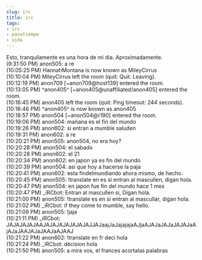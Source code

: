 ```yaml
---
slug: irc  
title: irc  
tags:  
- irc  
- pasatiempo  
- vida  
---
```

  
Esto, tranquilamente es una hora de mi dia. Aproximadamente.  
(9:31:50 PM) anon505: a re  
(10:05:25 PM) HannahMontana is now known as MileyCirrus  
(10:10:04 PM) MileyCirrus left the room (quit: Quit: Leaving).  
(10:12:19 PM) anon709 [~anon709@host139] entered the room.  
(10:13:05 PM) ^anon405^ [~anon405@unaffiliated/anon405] entered the room.  
(10:16:45 PM) anon405 left the room (quit: Ping timeout: 244 seconds).  
(10:16:46 PM) ^anon405^ is now known as anon405  
(10:18:57 PM) anon504 [~anon504@r190] entered the room.  
(10:19:06 PM) anon504: mañana es el fin del mundo  
(10:19:26 PM) anon602: si entran a mumble saluden  
(10:19:31 PM) anon602: a re  
(10:20:21 PM) anon505: anon504, no era hoy?  
(10:20:28 PM) anon504: el sabado  
(10:20:28 PM) anon602: el 21   
(10:20:34 PM) anon602: en japon ya es fin del mundo  
(10:20:39 PM) anon504: asi que hoy a hacerse la paja  
(10:20:41 PM) anon602: esta findelmundiando ahora mismo, de hecho.  
(10:20:45 PM) anon505: !translate en es si entran al mascullen, digan hola.  
(10:20:47 PM) anon504: en japon fue fin del mundo hace 1 mes  
(10:20:47 PM) _iRCbot: Entran al mascullen si, Digan hola.  
(10:21:00 PM) anon505: !translate es en si entran al mascullar, digan hola.  
(10:21:02 PM) _iRCbot: if they come to mumble, say hello.  
(10:21:09 PM) anon505: !jaja  
(10:21:11 PM) _iRCbot: JAJAJAJAJAAJAJAJAJAJAJAJAJJAJaajJaJajajajaAJjaAJAJaJAJaJAJAJaAjAJaJAAJAJaJAAJaAJAAJ  
(10:21:22 PM) anon602: !translate en fr deci hola  
(10:21:24 PM) _iRCbot: décision hola  
(10:21:50 PM) anon505: a mira vos, el frances acortalas palabras  
  
